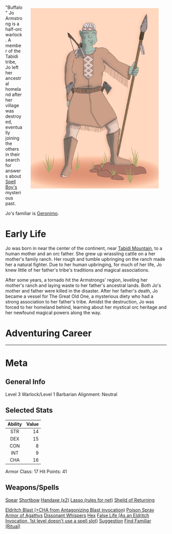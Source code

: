 <!-- TITLE: "Buffalo" Jo Armstrong -->
<img align="right" src="/uploads/buffalojoarmstrong.png" style="margin:5%;">

"Buffalo" Jo Armstrong is a half-orc warlock. A member of the Tabidi tribe, Jo left her ancestral homeland after her village was destroyed, eventually joining the others in their search for answers about [Spell Boy's](http://spellboyorig.in/spellboy) mysterious past.

Jo's familiar is [Geronimo](http://spellboyorig.in/geronimo).

# Early Life
Jo was born in near the center of the continent, near [Tabidi Mountain](http://spellboyorig.in/tabidi-mountian), to a human mother and an orc father. She grew up wrassling cattle on a her mother's family ranch. Her rough and tumble upbringing on the ranch made her a natural fighter. Due to her human upbringing, for much of her life, Jo knew little of her father's tribe's traditions and magical associations.

After some years, a tornado hit the Armstrongs' region, leveling her mother's ranch and laying waste to her father's ancestral lands. Both Jo's mother and father were killed in the disaster. After her father's death, Jo became a vessel for The Great Old One, a mysterious diety who had a strong association to her father's tribe. Amidst the destruction, Jo was forced to her homeland behind, learning about her mystical orc heritage and her newfound magical powers along the way.

# Adventuring Career

-----
# Meta
## General Info
Level 3 Warlock/Level 1 Barbarian
Alignment: Neutral

## Selected Stats
| Ability | Value |
|:-------:|-------:|
| STR    |        14|
| DEX   |        15|
| CON  |          8|
| INT    |          9|
| CHA  |        16|

Armor Class: 17
Hit Points: 41

## Weapons/Spells
[Spear](https://roll20.net/compendium/dnd5e/Spear#h-Spear)
[Shortbow](https://roll20.net/compendium/dnd5e/Shortbow#h-Shortbow)
[Handaxe (x2)](https://roll20.net/compendium/dnd5e/Handaxe#h-Handaxe)
[Lasso (rules for net)](https://roll20.net/compendium/dnd5e/Net#content)
[Sheild of Returning](https://www.dandwiki.com/wiki/Shield_of_Returning_(5e_Equipment))

[Eldritch Blast (+CHA from Antagonizing Blast invocation)](https://roll20.net/compendium/dnd5e/Eldritch%20Blast#h-Eldritch%20Blast)
[Poison Spray](https://roll20.net/compendium/dnd5e/Poison%20Spray#h-Poison%20Spray)
[Armor of Agathys](http://engl393-dnd5th.wikia.com/wiki/Armor_of_Agathys)
[Dissonant Whispers](http://engl393-dnd5th.wikia.com/wiki/Dissonant_Whispers)
[Hex](http://engl393-dnd5th.wikia.com/wiki/Hex)
[False Life (As an Eldritch Invocation, 1st level doesn't use a spell slot)](https://roll20.net/compendium/dnd5e/False%20Life#h-False%20Life)
[Suggestion](https://roll20.net/compendium/dnd5e/Suggestion#h-Suggestion)
[Find Familiar (Ritual)](https://roll20.net/compendium/dnd5e/Find%20Familiar#h-Find%20Familiar)